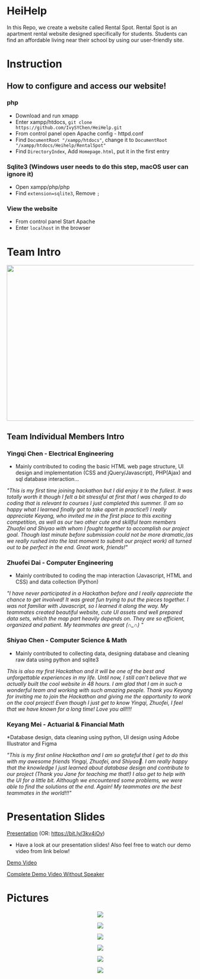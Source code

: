 # HeiHelp
In this Repo, we create a website called Rental Spot. Rental Spot is an apartment rental website designed specifically for students. Students can find an affordable living near their school by using our user-friendly site.

# Instruction
## How to configure and access our website!

### php
* Download and run xmapp
* Enter xampp/htdocs, `git clone https://github.com/IvySYChen/HeiHelp.git`
* From control panel open Apache config - httpd.conf
* Find `DocumentRoot "/xampp/htdocs"`, change it to `DocumentRoot "/xampp/htdocs/Heihelp/RentalSpot"`
* Find `DirectoryIndex`, Add `Homepage.html`, put it in the first entry

### Sqlite3 (Windows user needs to do this step, macOS user can ignore it)
* Open xampp/php/php
* Find `extension=sqlite3`, Remove `;`

### View the website

* From control panel Start Apache
* Enter `localhost` in the browser


# Team Intro

<p align="center">
  <img src="Image/team_image.png" width="720" height="420"/>
</p>

## Team Individual Members Intro

### Yingqi Chen - Electrical Engineering 
* Mainly contributed to coding the basic HTML web page structure, 
  UI design and implementation (CSS and jQuery/Javascript), PHP(Ajax) 
  and sql database interaction...
  
*"This is my first time joining hackathon but I did enjoy it to the fullest. It was totally worth it though I felt a bit stressful at first that I was charged to do coding that is relevant to courses I just completed this summer. (I am so happy what I learned finally got to take apart in practice!) I really appreciate Keyang, who invited me in the first place to this exciting competition, as well as our two other cute and skillful team members Zhuofei and Shiyao with whom I fought together to accomplish our project goal. Though last minute before submission could not be more dramatic,(as we really rushed into the last moment to submit our project work)  all turned out to be perfect in the end. Great work, friends!"*

### Zhuofei Dai - Computer Engineering
* Mainly contributed to coding the map interaction (Javascript, HTML and CSS) and data collection (Python)

*"I have never participated in a Hackathon before and I really appreciate the chance to get involved! It was great fun trying to put the pieces together. I was not familiar with Javascript, so I learned it along the way. My teammates created beautiful website, cute UI assets and well prepared data sets, which the map part heavily depends on. They are so efficient, organized and patient. My teammates are great (∩_∩) "*
        
### Shiyao Chen - Computer Science & Math
* Mainly contributed to collecting data, designing database and cleaning raw data using python and sqlite3

*This is also my first Hackathon and it will be one of the best and unforgettable experiences in my life. Until now, I still can’t believe that we actually built the cool website in 48 hours. I am glad that I am in such a wonderful team and working with such amazing people. Thank you Keyang for inviting me to join the Hackathon and giving me the opportunity to work on the cool project! Even though I just get to know Yingqi, Zhuofei, I feel that we have known for a long time! Love you all!!!!*

### Keyang Mei - Actuarial & Financial Math
*Database design, data cleaning using python, UI design using Adobe Illustrator and Figma

*"This is my first online Hackathon and I am so grateful that I get to do this with my awesome friends Yingqi, Zhuofei, and Shiyao🥰. I am really happy that the knowledge I just learned about database design and contribute to our project (Thank you Jane for teaching me that!) I also get to help with the UI for a little bit.
Although we encountered some problems, we were able to find the solutions at the end. Again! My teammates are the best teammates in the world!!!"*


# Presentation Slides

[Presentation](https://www.canva.com/design/DAEDhItiD6U/R65MPDLtxYgViAdzMACU5Q/view?website#2)
(OR: https://bit.ly/3kv4iOv)

- Have a look at our presentation slides! Also feel free to watch our demo video from link below!

[Demo Video](https://drive.google.com/file/d/1tXHp89IRK2K5qBDxNXhg4i_Wb_Fafnao/view)

[Complete Demo Video Without Speaker](https://drive.google.com/file/d/1dIceOcGUcOBb1RFecFh6QlCfYbUzO2E7/view)

# Pictures
<p align="center">
  <img src="Screenshot/Cover.png"/>
</p>
<p align="center">
  <img src="Screenshot/Default.png"/>
</p>
<p align="center">
  <img src="Screenshot/Price.png"/>
</p>
<p align="center">
  <img src="Screenshot/Distance.png"/>
</p>
<p align="center">
  <img src="Screenshot/Page.png"/>
</p>
<p align="center">
  <img src="Screenshot/Popup.PNG"/>
</p>
